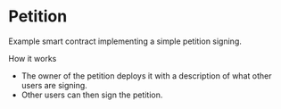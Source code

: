 # Petition

Example smart contract implementing a simple petition signing.

How it works

* The owner of the petition deploys it with a description of what other users are signing.
* Other users can then sign the petition.
